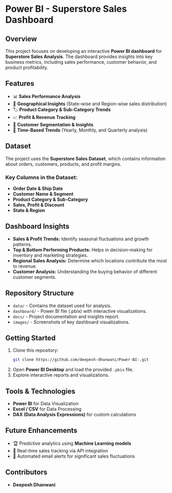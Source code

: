 # Power BI - Superstore Sales Dashboard  

## Overview  
This project focuses on developing an interactive **Power BI dashboard** for **Superstore Sales Analysis**. The dashboard provides insights into key business metrics, including sales performance, customer behavior, and product profitability.  

## Features  
- 📊 **Sales Performance Analysis**  
- 📍 **Geographical Insights** (State-wise and Region-wise sales distribution)  
- 🏷 **Product Category & Sub-Category Trends**  
- 📈 **Profit & Revenue Tracking**  
- 👥 **Customer Segmentation & Insights**  
- 📆 **Time-Based Trends** (Yearly, Monthly, and Quarterly analysis)  

## Dataset  
The project uses the **Superstore Sales Dataset**, which contains information about orders, customers, products, and profit margins.  

### Key Columns in the Dataset:  
- **Order Date & Ship Date**  
- **Customer Name & Segment**  
- **Product Category & Sub-Category**  
- **Sales, Profit & Discount**  
- **State & Region**  

## Dashboard Insights  
- **Sales & Profit Trends:** Identify seasonal fluctuations and growth patterns.  
- **Top & Bottom Performing Products:** Helps in decision-making for inventory and marketing strategies.  
- **Regional Sales Analysis:** Determine which locations contribute the most to revenue.  
- **Customer Analysis:** Understanding the buying behavior of different customer segments.  

## Repository Structure  
- `data/` - Contains the dataset used for analysis.  
- `dashboard/` - Power BI file (.pbix) with interactive visualizations.  
- `docs/` - Project documentation and insights report.  
- `images/` - Screenshots of key dashboard visualizations.  

## Getting Started  
1. Clone this repository:  
   ```sh
   git clone https://github.com/deepesh-dhanwani/Power-BI-.git
   ```  
2. Open **Power BI Desktop** and load the provided `.pbix` file.  
3. Explore interactive reports and visualizations.  

## Tools & Technologies  
- **Power BI** for Data Visualization  
- **Excel / CSV** for Data Processing  
- **DAX (Data Analysis Expressions)** for custom calculations  

## Future Enhancements  
- 🏆 Predictive analytics using **Machine Learning models**  
- 📡 Real-time sales tracking via API integration  
- 📢 Automated email alerts for significant sales fluctuations  

## Contributors  
- **Deepesh Dhanwani**  
